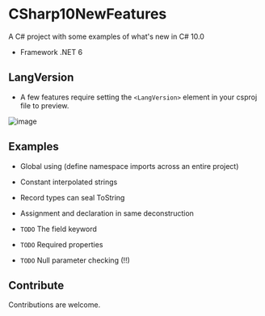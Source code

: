 # CSharp10NewFeatures

A C# project with some examples of what's new in C# 10.0

- Framework .NET 6

## LangVersion

- A few features require setting the `<LangVersion>` element in your csproj file to preview.

![image](https://user-images.githubusercontent.com/7348110/126062009-78b2035d-4386-49a1-b4b6-6e4d48d9351f.png)

## Examples

- Global using (define namespace imports across an entire project)
- Constant interpolated strings
- Record types can seal ToString
- Assignment and declaration in same deconstruction

- `TODO` The field keyword
- `TODO` Required properties
- `TODO` Null parameter checking (!!)

## Contribute
Contributions are welcome.
